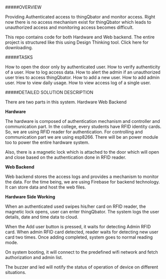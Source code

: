 #####OVERVIEW

Providing Authenticated access to thingQbator and monitor access. Right now there is no access mechanism exist for thingQbator which leads to unauthorized access and monitoring access becomes difficult.

This repo contains code for both Hardware and Web backend. The entire project is structured like this using Design Thinking tool. Click here for downloading.

#####TASKS

How to open the door only by authenticated user.
How to verify authenticity of a user.
How to log access data.
How to alert the admin if an unauthorized user tries to access thingQbator.
How to add a new user.
How to add admin user.
How to view daily usage.
How to view access log of a single user.

#####DETAILED SOLUTION DESCRIPTION

There are two parts in this system.
Hardware 
Web Backend

**Hardware**

The hardware is composed of authentication mechanism and controller and communication part. In the college, every students have RFID identity cards. So, we are using RFID reader for authentication. For controlling and communication part we are using esp8266. There will be an power module too to power the entire hardware system.  

Also, there is a magnetic lock which is attached to the door which will open and close based on the authentication done in RFID reader.

**Web Backend**

Web backend stores the access logs and provides a mechanism to monitor the data. For the time being, we are using Firebase for backend technology. It can store data and host the web files.


**Hardware Side Working**

When an authenticated used swipes his/her card on RFID reader, the magnetic lock opens, user can enter thingQbator. The system logs the user details, date and time data to cloud.

When the Add user button is pressed, it waits for detecting Admin RFID card. When admin RFID card detected, reader waits for detecting new user card two times. Once adding completed, system goes to normal reading mode.

On system booting, it will connect to the predefined wifi network and fetch authorization and admin list.

The buzzer and led will notify the status of operation of device on different situations.
